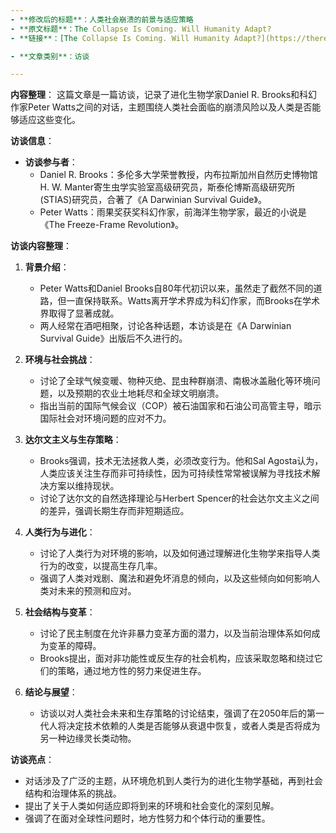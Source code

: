 ```yaml
---
- **修改后的标题**：人类社会崩溃的前景与适应策略
- **原文标题**：The Collapse Is Coming. Will Humanity Adapt?
- **链接**：[The Collapse Is Coming. Will Humanity Adapt?](https://thereader.mitpress.mit.edu/the-collapse-is-coming-will-humanity-adapt/)

- **文章类别**：访谈

---
```

**内容整理**：
这篇文章是一篇访谈，记录了进化生物学家Daniel R. Brooks和科幻作家Peter Watts之间的对话，主题围绕人类社会面临的崩溃风险以及人类是否能够适应这些变化。

**访谈信息**：
- **访谈参与者**：
  - Daniel R. Brooks：多伦多大学荣誉教授，内布拉斯加州自然历史博物馆H. W. Manter寄生虫学实验室高级研究员，斯泰伦博斯高级研究所(STIAS)研究员，合著了《A Darwinian Survival Guide》。
  - Peter Watts：雨果奖获奖科幻作家，前海洋生物学家，最近的小说是《The Freeze-Frame Revolution》。

**访谈内容整理**：
1. **背景介绍**：
   - Peter Watts和Daniel Brooks自80年代初识以来，虽然走了截然不同的道路，但一直保持联系。Watts离开学术界成为科幻作家，而Brooks在学术界取得了显著成就。
   - 两人经常在酒吧相聚，讨论各种话题，本访谈是在《A Darwinian Survival Guide》出版后不久进行的。

2. **环境与社会挑战**：
   - 讨论了全球气候变暖、物种灭绝、昆虫种群崩溃、南极冰盖融化等环境问题，以及预期的农业土地耗尽和全球文明崩溃。
   - 指出当前的国际气候会议（COP）被石油国家和石油公司高管主导，暗示国际社会对环境问题的应对不力。

3. **达尔文主义与生存策略**：
   - Brooks强调，技术无法拯救人类，必须改变行为。他和Sal Agosta认为，人类应该关注生存而非可持续性，因为可持续性常常被误解为寻找技术解决方案以维持现状。
   - 讨论了达尔文的自然选择理论与Herbert Spencer的社会达尔文主义之间的差异，强调长期生存而非短期适应。

4. **人类行为与进化**：
   - 讨论了人类行为对环境的影响，以及如何通过理解进化生物学来指导人类行为的改变，以提高生存几率。
   - 强调了人类对戏剧、魔法和避免坏消息的倾向，以及这些倾向如何影响人类对未来的预测和应对。

5. **社会结构与变革**：
   - 讨论了民主制度在允许非暴力变革方面的潜力，以及当前治理体系如何成为变革的障碍。
   - Brooks提出，面对非功能性或反生存的社会机构，应该采取忽略和绕过它们的策略，通过地方性的努力来促进生存。

6. **结论与展望**：
   - 访谈以对人类社会未来和生存策略的讨论结束，强调了在2050年后的第一代人将决定技术依赖的人类是否能够从衰退中恢复，或者人类是否将成为另一种边缘灵长类动物。

**访谈亮点**：
- 对话涉及了广泛的主题，从环境危机到人类行为的进化生物学基础，再到社会结构和治理体系的挑战。
- 提出了关于人类如何适应即将到来的环境和社会变化的深刻见解。
- 强调了在面对全球性问题时，地方性努力和个体行动的重要性。